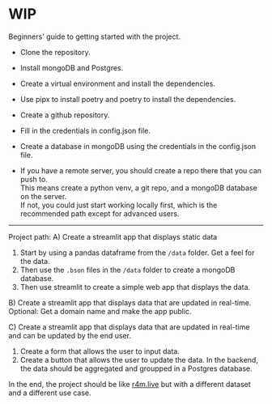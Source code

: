 # WIP

Beginners' guide to getting started with the project.

* Clone the repository.
* Install mongoDB and Postgres.

* Create a virtual environment and install the dependencies.
* Use pipx to install poetry and poetry to install the dependencies.
* Create a github repository.

* Fill in the credentials in config.json file.  
* Create a database in mongoDB using the credentials in the config.json file.  

* If you have a remote server, you should create a repo there that you can push to.  
This means create a python venv, a git repo, and a mongoDB database on the server.  
If not, you could just start working locally first, which is the recommended path except for advanced users.  

--- 
Project path:
A) Create a streamlit app that displays static data
1) Start by using a pandas dataframe from the `/data` folder. Get a feel for the data.
2) Then use the `.bson` files in the `/data` folder to create a mongoDB database.
3) Then use streamlit to create a simple web app that displays the data.

B) Create a streamlit app that displays data that are updated in real-time.
Optional: Get a domain name and make the app public.

C) Create a streamlit app that displays data that are updated in real-time and can be updated by the end user.  
1) Create a form that allows the user to input data.
2) Create a button that allows the user to update the data.
In the backend, the data should be aggregated and groupped in a Postgres database.

In the end, the project should be like [r4m.live](https://r4m.live) but with a different dataset and a different use case.
